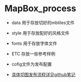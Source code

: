 # MapBox_process

- data 
用于存放切好的mbtiles文件

- style
用于存放配好的风格文件

- fonts
用于存放字体文件

- ETC
存放一些参考样例

- cofig文件为发布配置

- [具体切图发布流程详见github笔记](https://github.com/GuoZhenghao/Document/blob/master/MapBox/Root.md)
